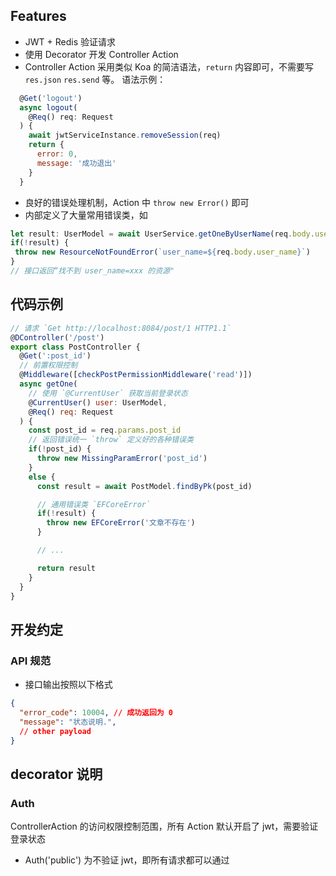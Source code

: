## Features

 - JWT + Redis 验证请求
 - 使用 Decorator 开发 Controller Action
 - Controller Action 采用类似 Koa 的简洁语法，`return` 内容即可，不需要写 `res.json` `res.send` 等。
语法示例：
```js
  @Get('logout')
  async logout(
    @Req() req: Request
  ) {
    await jwtServiceInstance.removeSession(req)
    return {
      error: 0,
      message: '成功退出'
    }
  }
```
 - 良好的错误处理机制，Action 中 `throw new Error()` 即可
 - 内部定义了大量常用错误类，如
 ```js
let result: UserModel = await UserService.getOneByUserName(req.body.user_name)
if(!result) {
  throw new ResourceNotFoundError(`user_name=${req.body.user_name}`)
}
// 接口返回“找不到 user_name=xxx 的资源"
 ```

## 代码示例

```js
// 请求 `Get http://localhost:8084/post/1 HTTP1.1`
@DController('/post')
export class PostController {
  @Get(':post_id')
  // 前置权限控制
  @Middleware([checkPostPermissionMiddleware('read')])
  async getOne(
    // 使用 `@CurrentUser` 获取当前登录状态
    @CurrentUser() user: UserModel,
    @Req() req: Request
  ) {
    const post_id = req.params.post_id
    // 返回错误统一 `throw` 定义好的各种错误类
    if(!post_id) {
      throw new MissingParamError('post_id')
    }
    else {
      const result = await PostModel.findByPk(post_id)

      // 通用错误类 `EFCoreError`
      if(!result) {
        throw new EFCoreError('文章不存在')
      }

      // ...

      return result
    }
  }
}
```

## 开发约定

### API 规范

 - 接口输出按照以下格式   

```json
{
  "error_code": 10004, // 成功返回为 0
  "message": "状态说明.",
  // other payload
}
```


## decorator 说明

### Auth

ControllerAction 的访问权限控制范围，所有 Action 默认开启了 jwt，需要验证登录状态

 - Auth('public') 为不验证 jwt，即所有请求都可以通过
